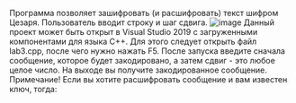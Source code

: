 
Программа позволяет зашифровать (и расшифровать) текст шифром Цезаря. Пользователь вводит строку и шаг сдвига.
![image](https://user-images.githubusercontent.com/90570582/137644457-eb091137-5e8f-4d40-98e9-eca445bb0d36.png)
Данный проект может быть открыт в Visual Studio 2019 с загруженными компонентами для языка C++.
Для этого следует открыть файл lab3.cpp, после чего нужно нажать F5.
После запуска введите сначала сообщение, которое будет закодировано, а затем сдвиг - это любое целое число. На выходе вы получите закодированное сообщение.
Примечание! Если вы хотите расшифровать сообщение и вам известен ключ, тогда:
